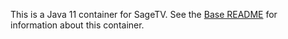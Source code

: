 This is a Java 11 container for SageTV.  See the [Base README](../sagetv-base/README.md) for information about this container. 